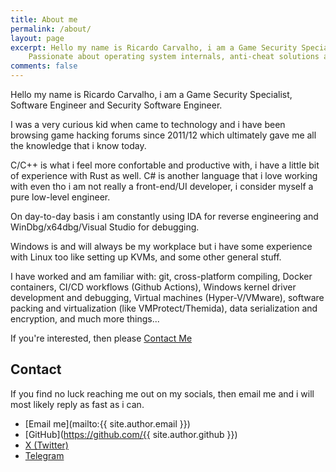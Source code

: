 ```yaml
---
title: About me
permalink: /about/
layout: page
excerpt: Hello my name is Ricardo Carvalho, i am a Game Security Specialist, Software Engineer and Security Software Engineer.
    Passionate about operating system internals, anti-cheat solutions and malware and rootkit-like analysis.
comments: false
---
```


Hello my name is Ricardo Carvalho, i am a Game Security Specialist, Software Engineer and Security Software Engineer.

I was a very curious kid when came to technology and i have been browsing game hacking forums since 2011/12 which ultimately gave me all the knowledge that i know today.

C/C++ is what i feel more confortable and productive with, i have a little bit of experience with Rust as well. C# is another language that i love working with even tho i am not really a front-end/UI developer, i consider myself a pure low-level engineer. 

On day-to-day basis i am constantly using IDA for reverse engineering and WinDbg/x64dbg/Visual Studio for debugging.

Windows is and will always be my workplace but i have some experience with Linux too like setting up KVMs, and some other general stuff. 

I have worked and am familiar with: git, cross-platform compiling, Docker containers, CI/CD workflows (Github Actions), Windows kernel driver development and debugging, Virtual machines (Hyper-V/VMware), software packing and virtualization (like VMProtect/Themida), data serialization and encryption, and much more things... 

If you're interested, then please [Contact Me](#contact)

## Contact

If you find no luck reaching me out on my socials, then email me and i will most likely reply as fast as i can.

- [Email me](mailto:{{ site.author.email }})
- [GitHub](https://github.com/{{ site.author.github }})
- [X (Twitter)](https://x.com/crvvdev)
- [Telegram](https://t.me/crvvdev)
